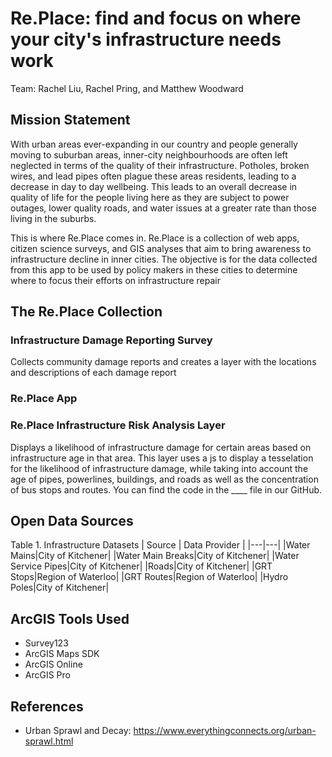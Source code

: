 # Re.Place: find and focus on where your city's infrastructure needs work
Team: Rachel Liu, Rachel Pring, and Matthew Woodward
## Mission Statement
With urban areas ever-expanding in our country and people generally moving to suburban areas, inner-city neighbourhoods are often left neglected in terms of the quality of their infrastructure. Potholes, broken wires, and lead pipes often plague these areas residents, leading to a decrease in day to day wellbeing. This leads to an overall decrease in quality of life for the people living here as they are subject to power outages, lower quality roads, and water issues at a greater rate than those living in the suburbs. 

This is where Re.Place comes in. Re.Place is a collection of web apps, citizen science surveys, and GIS analyses that aim to bring awareness to infrastructure decline in inner cities. The objective is for the data collected from this app to be used by policy makers in these cities to determine where to focus their efforts on infrastructure repair
## The Re.Place Collection
### Infrastructure Damage Reporting Survey
Collects community damage reports and creates a layer with the locations and descriptions of each damage report
### Re.Place App
### Re.Place Infrastructure Risk Analysis Layer
Displays a likelihood of infrastructure damage for certain areas based on infrastructure age in that area. This layer uses a js to display a tesselation for the likelihood of infrastructure damage, while taking into account the age of pipes, powerlines, buildings, and roads as well as the concentration of bus stops and routes. You can find the code in the ____ file in our GitHub.
## Open Data Sources
Table 1. Infrastructure Datasets
| Source | Data Provider |
|---|---|
|Water Mains|City of Kitchener|
|Water Main Breaks|City of Kitchener| 
|Water Service Pipes|City of Kitchener|
|Roads|City of Kitchener|
|GRT Stops|Region of Waterloo|
|GRT Routes|Region of Waterloo|
|Hydro Poles|City of Kitchener|
## ArcGIS Tools Used
- Survey123
- ArcGIS Maps SDK
- ArcGIS Online
- ArcGIS Pro
## References
- Urban Sprawl and Decay: https://www.everythingconnects.org/urban-sprawl.html
